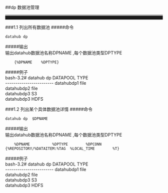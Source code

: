 ##dp	数据池管理
<br>
<hr style=" height:12px;border:none;border-top:4px solid #A9A9A9;" />     
###1.1 列出所有数据池
#####命令  

	datahub dp  
#####输出  
输出datahub数据池名称DPNAME ,每个数据池类型DPTYPE	  
  
		{%DPNAME    %DPTYPE}
	
#####例子  
	bash-3.2# datahub dp
	DATAPOOL            TYPE    
	------------------------
	datahubdp1          file    
	datahubdp2          file    
	datahubdp3          S3   
	datahubdp3          HDFS  


###1.2 列出某个具体数据池详情
#####命令  

	datahub dp  $DPNAME
#####输出	  
	输出datahub数据池名称DPNAME ,每个数据池类型DPTYPE	  
  
		%DPNAME          %DPTYPE        %DPCONN
	{%REPOSITORY/%DATAITEM:%TAG  %LOCAL_TIME        %T}
	
#####例子  
	bash-3.2# datahub dp
	DATAPOOL            TYPE    
	------------------------
	datahubdp1          file    
	datahubdp2          file    
	datahubdp3          S3   
	datahubdp3          HDFS  